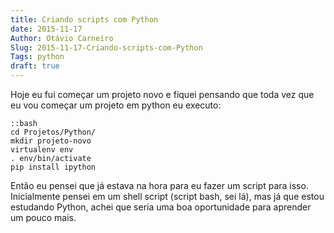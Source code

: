 ```yaml
---
title: Criando scripts com Python
date: 2015-11-17
Author: Otávio Carneiro
Slug: 2015-11-17-Criando-scripts-com-Python
Tags: python
draft: true
---
```


Hoje eu fui começar um projeto novo e fiquei pensando que toda vez que eu vou começar um projeto em python eu executo:

    ::bash
    cd Projetos/Python/
    mkdir projeto-novo
    virtualenv env
    . env/bin/activate
    pip install ipython

Então eu pensei que já estava na hora para eu fazer um script para isso. Inicialmente pensei em um shell script (script bash, sei lá), mas já que estou estudando Python, achei que seria uma boa oportunidade para aprender um pouco mais.



